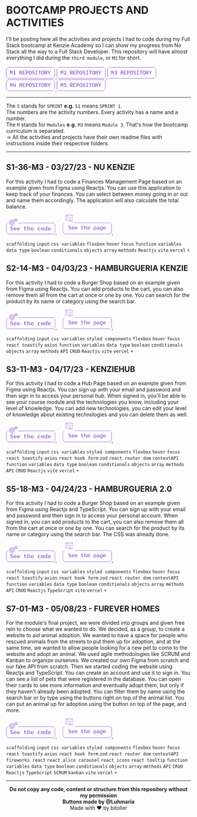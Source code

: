 # BOOTCAMP PROJECTS AND ACTIVITIES
I'll be posting here all the activities and projects I had to code during my Full Stack bootcamp at Kenzie Academy so I can show my progress from No Stack all the way to a Full Stack Developer. This repository will have almost everything I did during the `third module`, or `M3` for short.<br />
<br />
<a href="https://github.com/bitoller/bootcamp-projects-and-activities-m1" target="_blank"> <img src="./src/assets/M1.png"> </a>
<a href="https://github.com/bitoller/bootcamp-projects-and-activities-m2" target="_blank"> <img src="./src/assets/M2.png"> </a>
<a href="https://github.com/bitoller/bootcamp-projects-and-activities-m3" target="_blank"> <img src="./src/assets/M3.png"> </a>
<a href="https://github.com/bitoller/bootcamp-projects-and-activities-m4" target="_blank"> <img src="./src/assets/M4.png"> </a>
<a href="https://github.com/bitoller/bootcamp-projects-and-activities-m5" target="_blank"> <img src="./src/assets/M5.png"> </a>

<hr />

The `S` stands for `SPRINT` <strong>e.g.</strong> `S1` means `SPRINT 1`.<br />
The numbers are the activity numbers. Every activity has a name and a number.<br />
The `M` stands for `Modules` <strong>e.g.</strong> `M3` means `Module 3`. That's how the bootcamp curriculum is separated.<br />
→ All the activities and projects have their own readme files with instructions inside their respective folders.

<hr />

## S1-36-M3 - 03/27/23 - NU KENZIE
For this activity I had to code a Finances Management Page based on an example given from Figma using Reactjs. You can use this application to keep track of your finances. You can select between money going in or out and name them accordingly. The application will also calculate the total balance.<br />

<a href="https://github.com/bitoller/bootcamp-projects-and-activities-m3/tree/main/src/M3-SPRINT-1/S1-36-M3" target="_blank"> <img src="./src/assets/code_purple.png"> </a> &nbsp; &nbsp;
<a href="https://nu-kenzie-bitoller.vercel.app/" target="_blank"> <img src="./src/assets/page_purple.png"> </a> &nbsp; &nbsp;

`scaffolding` `input` `css variables` `flexbox` `hover` `focus` `function` `variables` `data type` `boolean` `conditionals` `objects` `array` `methods` `Reactjs` `vite` `vercel` `+`

## S2-14-M3 - 04/03/23 - HAMBURGUERIA KENZIE
For this activity I had to code a Burger Shop based on an example given from Figma using Reactjs. You can add products to the cart, you can also remove them all from the cart at once or one by one. You can search for the product by its name or category using the search bar.<br />

<a href="https://github.com/bitoller/bootcamp-projects-and-activities-m3/tree/main/src/M3-SPRINT-2/S2-14-M3" target="_blank"> <img src="./src/assets/code_purple.png"> </a> &nbsp; &nbsp;
<a href="https://hamburgueria-kenzie-bitoller.vercel.app/" target="_blank"> <img src="./src/assets/page_purple.png"> </a> &nbsp; &nbsp;

`scaffolding` `input` `css variables` `styled components` `flexbox` `hover` `focus` `react toastify` `axios` `function` `variables` `data type` `boolean` `conditionals` `objects` `array` `methods` `API` `CRUD` `Reactjs` `vite` `vercel` `+`

## S3-11-M3 - 04/17/23 - KENZIEHUB
For this activity I had to code a Hub Page based on an example given from Figma using Reactjs. You can sign up with your email and password and then sign in to access your personal hub. When signed in, you'll be able to see your course module and the technologies you know, including your level of knowledge. You can add new technologies, you can edit your level of knowledge about existing technologies and you can delete them as well.<br />

<a href="https://github.com/bitoller/bootcamp-projects-and-activities-m3/tree/main/src/M3-SPRINT-3/S3-11-M3" target="_blank"> <img src="./src/assets/code_purple.png"> </a> &nbsp; &nbsp;
<a href="https://kenzie-hub-bitoller.vercel.app/" target="_blank"> <img src="./src/assets/page_purple.png"> </a> &nbsp; &nbsp;

`scaffolding` `input` `css variables` `styled components` `flexbox` `hover` `focus` `react toastify` `axios` `react hook form` `zod` `react router dom` `contextAPI` `function` `variables` `data type` `boolean` `conditionals` `objects` `array` `methods` `API` `CRUD` `Reactjs` `vite` `vercel` `+`

## S5-18-M3 - 04/24/23 - HAMBURGUERIA 2.0
For this activity I had to code a Burger Shop based on an example given from Figma using Reactjs and TypeScript. You can sign up with your email and password and then sign in to access your personal account. When signed in, you can add products to the cart, you can also remove them all from the cart at once or one by one. You can search for the product by its name or category using the search bar. The CSS was already done.<br />

<a href="https://github.com/bitoller/bootcamp-projects-and-activities-m3/tree/main/src/M3-SPRINT-5/S5-18-M3" target="_blank"> <img src="./src/assets/code_purple.png"> </a> &nbsp; &nbsp;
<a href="https://kenzie-burger-bitoller.vercel.app/" target="_blank"> <img src="./src/assets/page_purple.png"> </a> &nbsp; &nbsp;

`scaffolding` `input` `css variables` `styled components` `flexbox` `hover` `focus` `react toastify` `axios` `react hook form` `zod` `react router dom` `contextAPI` `function` `variables` `data type` `boolean` `conditionals` `objects` `array` `methods` `API` `CRUD` `Reactjs` `TypeScript` `vite` `vercel` `+`

## S7-01-M3 - 05/08/23 - FUREVER HOMES
For the module's final project, we were divided into groups and given free rein to choose what we wanted to do. We decided, as a group, to create a website to aid animal adoption. We wanted to have a space for people who rescued animals from the streets to put them up for adoption, and at the same time, we wanted to allow people looking for a new pet to come to the website and adopt an animal. We used agile methodologies like SCRUM and Kanban to organize ourselves. We created our own Figma from scratch and our fake API from scratch. Then we started coding the website using Reactjs and TypeScript. You can create an account and use it to sign in. You can see a list of pets that were registered in the database. You can open their cards to see more information and eventually adopt them, but only if they haven't already been adopted. You can filter them by name using the search bar or by type using the buttons right on top of the animal list. You can put an animal up for adoption using the button on top of the page, and more.<br />

<a href="https://github.com/bitoller/bootcamp-projects-and-activities-m3/tree/main/src/M3-SPRINT-7/S7-01-M3" target="_blank"> <img src="./src/assets/code_purple.png"> </a> &nbsp; &nbsp;
<a href="https://furever-homes-bitoller.vercel.app/" target="_blank"> <img src="./src/assets/page_purple.png"> </a> &nbsp; &nbsp;

`scaffolding` `input` `css variables` `styled components` `flexbox` `hover` `focus` `react toastify` `axios` `react hook form` `zod` `react router dom` `contextAPI` `fireworks react` `react alice carousel` `react icons` `react tooltip` `function` `variables` `data type` `boolean` `conditionals` `objects` `array` `methods` `API` `CRUD` `Reactjs` `TypeScript` `SCRUM` `kanban` `vite` `vercel` `+`

<hr />

<p align="center">
<b>Do not copy any code, content or structure from this repository without my permission<br />
Buttons made by @Luhmaria</b><br />
Made with ♥ by bitoller
</p>
